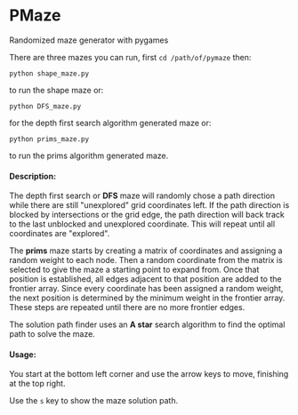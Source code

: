 PMaze
======

Randomized maze generator with pygames

There are three mazes you can run, first `cd /path/of/pymaze` then:

    python shape_maze.py

to run the shape maze or:

    python DFS_maze.py

for the depth first search algorithm generated maze or:

    python prims_maze.py

to run the prims algorithm generated maze.

#### Description:

The depth first search or **DFS** maze will randomly chose a path direction 
while there are still "unexplored" grid coordinates left.  If the path 
direction is blocked by intersections or the grid edge, the path direction 
will back track to the last unblocked and unexplored coordinate.  This will 
repeat until all coordinates are "explored".

The **prims** maze starts by creating a matrix of coordinates and assigning a
random weight to each node. Then a random coordinate from the matrix is selected 
to give the maze a starting point to expand from.  Once that position is 
established, all edges adjacent to that position are added to the frontier array. 
Since every coordinate has been assigned a random weight, the next position is 
determined by the minimum weight in the frontier array.  These steps are 
repeated until there are no more frontier edges. 

The solution path finder uses an **A star** search algorithm to find the optimal 
path to solve the maze.

#### Usage:

You start at the bottom left corner and use the arrow keys to move, 
finishing at the top right.

Use the `s` key to show the maze solution path.

